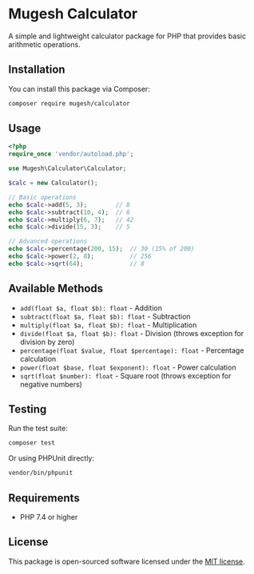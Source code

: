 # Mugesh Calculator

A simple and lightweight calculator package for PHP that provides basic arithmetic operations.

## Installation

You can install this package via Composer:

```bash
composer require mugesh/calculator
```

## Usage

```php
<?php
require_once 'vendor/autoload.php';

use Mugesh\Calculator\Calculator;

$calc = new Calculator();

// Basic operations
echo $calc->add(5, 3);        // 8
echo $calc->subtract(10, 4);  // 6
echo $calc->multiply(6, 7);   // 42
echo $calc->divide(15, 3);    // 5

// Advanced operations
echo $calc->percentage(200, 15);  // 30 (15% of 200)
echo $calc->power(2, 8);          // 256
echo $calc->sqrt(64);             // 8
```

## Available Methods

- `add(float $a, float $b): float` - Addition
- `subtract(float $a, float $b): float` - Subtraction
- `multiply(float $a, float $b): float` - Multiplication
- `divide(float $a, float $b): float` - Division (throws exception for division by zero)
- `percentage(float $value, float $percentage): float` - Percentage calculation
- `power(float $base, float $exponent): float` - Power calculation
- `sqrt(float $number): float` - Square root (throws exception for negative numbers)

## Testing

Run the test suite:

```bash
composer test
```

Or using PHPUnit directly:

```bash
vendor/bin/phpunit
```

## Requirements

- PHP 7.4 or higher

## License

This package is open-sourced software licensed under the [MIT license](LICENSE).

